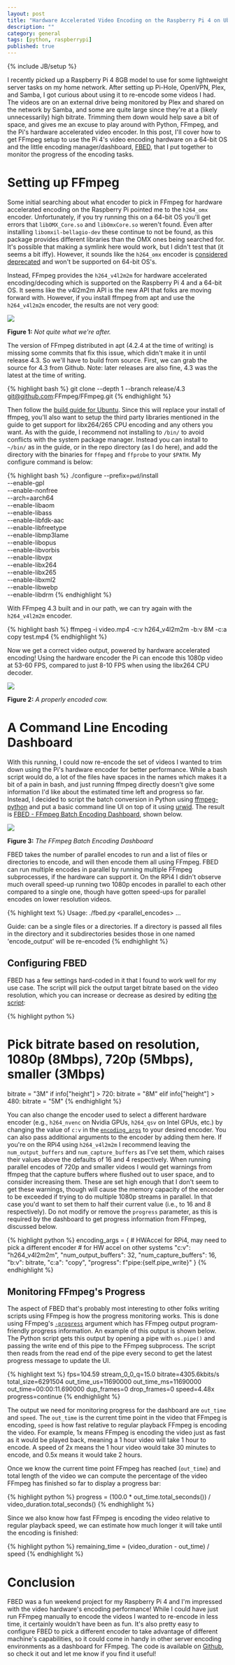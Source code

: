 ```yaml
---
layout: post
title: "Hardware Accelerated Video Encoding on the Raspberry Pi 4 on Ubuntu 20.04 64-bit"
description: ""
category: general
tags: [python, raspberrypi]
published: true
---
```

{% include JB/setup %}

I recently picked up a Raspberry Pi 4 8GB model to use for some lightweight server tasks
on my home network. After setting up Pi-Hole, OpenVPN, Plex, and Samba,
I got curious about using it to re-encode some videos I had. The videos are on
an external drive being monitored by Plex and shared on the network by Samba,
and some are quite large since they're at a (likely unnecessarily) high bitrate.
Trimming them down would help save a bit of space, and gives me an excuse to
play around with Python, FFmpeg, and the Pi's hardware accelerated video encoder.
In this post, I'll cover how to get FFmpeg setup to use the Pi 4's video encoding
hardware on a 64-bit OS and the little encoding manager/dashboard, [FBED](https://github.com/Twinklebear/fbed),
that I put together to monitor the progress of the encoding tasks.

<!--more-->

# Setting up FFmpeg

Some initial searching about what encoder to pick in FFmpeg for hardware accelerated
encoding on the Raspberry Pi pointed me to the `h264_omx` encoder. Unfortunately,
if you try running this on a 64-bit OS you'll get errors that `libOMX_Core.so`
and `libOmxCore.so` weren't found. Even after installing `libomxil-bellagio-dev`
these continue to not be found, as this package provides different libraries
than the OMX ones being searched for. It's possible that making a symlink here
would work, but I didn't test that (it seems a bit iffy). However, it sounds
like the `h264_omx` encoder is [considered deprecated](https://github.com/raspberrypi/firmware/issues/1366#issuecomment-612902082)
and won't be supported on 64-bit OS's.

Instead, FFmpeg provides the `h264_v4l2m2m` for hardware accelerated encoding/decoding
which is supported on the Raspberry Pi 4 and a 64-bit OS. It seems like the v4l2m2m API
is the new API that folks are moving forward with. However, if you install ffmpeg from apt and use
the `h264_v4l2m2m` encoder, the results are not very good:

<div class="col-12 mb-2 text-center">
    <img class="img-fluid" src="https://cdn.willusher.io/img/WeWZzwW.png"/>
    <p>
    <b>Figure 1:</b> <i>Not quite what we're after.</i>
    </p>
</div>

The version of FFmpeg distributed in apt (4.2.4 at the time of writing) is missing some commits that
fix this issue, which didn't make it in until release 4.3. So we'll have to build from
source. First, we can grab the source for 4.3 from Github. Note: later releases are also fine,
4.3 was the latest at the time of writing.

{% highlight bash %}
git clone --depth 1 --branch release/4.3 git@github.com:FFmpeg/FFmpeg.git
{% endhighlight %}

Then follow the [build guide for Ubuntu](https://trac.ffmpeg.org/wiki/CompilationGuide/Ubuntu).
Since this will replace your install of ffmpeg, you'll also want to setup the third party libraries
mentioned in the guide to get support for libx264/265 CPU encoding and any others you want.
As with the guide, I recommend not installing to `/bin/` to avoid conflicts with the system package manager.
Instead you can install to `~/bin/` as in the guide, or in the repo directory (as I do here),
and add the directory with the binaries for `ffmpeg` and `ffprobe` to your `$PATH`.
My configure command is below:

{% highlight bash %}
./configure --prefix=`pwd`/install \
    --enable-gpl \
    --enable-nonfree \
    --arch=aarch64 \
    --enable-libaom \
    --enable-libass \
    --enable-libfdk-aac \
    --enable-libfreetype \
    --enable-libmp3lame \
    --enable-libopus \
    --enable-libvorbis \
    --enable-libvpx \
    --enable-libx264 \
    --enable-libx265 \
    --enable-libxml2 \
    --enable-libwebp \
    --enable-libdrm
{% endhighlight %}

With FFmpeg 4.3 built and in our path, we can try again with the `h264_v4l2m2m` encoder.

{% highlight bash %}
ffmpeg -i video.mp4 -c:v h264_v4l2m2m -b:v 8M -c:a copy test.mp4
{% endhighlight %}

Now we get a correct video output, powered by hardware accelerated encoding!
Using the hardware encoder the Pi can encode this 1080p video at 53-60 FPS, compared to
just 8-10 FPS when using the libx264 CPU decoder.

<div class="col-12 mb-2 text-center">
    <img class="img-fluid" src="https://cdn.willusher.io/img/g7SE3eg.png"/>
    <p>
    <b>Figure 2:</b> <i>A properly encoded cow.</i>
    </p>
</div>

# A Command Line Encoding Dashboard

With this running, I could now re-encode the set of videos I wanted to trim
down using the Pi's hardware encoder for better performance. While a
bash script would do, a lot of the files have spaces in the names
which makes it a bit of a pain in bash, and just running ffmpeg directly
doesn't give some information I'd like about the estimated
time left and progress so far. Instead, I decided to script
the batch conversion in Python using [ffmpeg-python](https://github.com/kkroening/ffmpeg-python) and
put a basic command line UI on top of it using [urwid](http://urwid.org/).
The result is [FBED - FFmpeg Batch Encoding Dashboard](https://github.com/Twinklebear/fbed),
shown below.

<div class="col-12 mb-2 text-center">
    <img class="img-fluid" src="https://cdn.willusher.io/img/UPywbV8.png"/>
    <p>
    <b>Figure 3:</b> <i>The FFmpeg Batch Encoding Dashboard</i>
    </p>
</div>

FBED takes the number of parallel encodes to run and a list of files or directories
to encode, and will then encode them all using FFmpeg.
FBED can run multiple encodes in parallel by running multiple FFmpeg subprocesses,
if the hardware can support it. On the RPi4 I didn't observe much overall speed-up
running two 1080p encodes in parallel to each other compared to a single one,
though have gotten speed-ups for parallel encodes on lower resolution videos.

{% highlight text %}
Usage:
    ./fbed.py <parallel_encodes> <items>...

Guide:
    <items> can be a single files or a directories. If a directory is passed all
    files in the directory and it subdirectories besides those in one named
    'encode_output' will be re-encoded
{% endhighlight %}

## Configuring FBED

FBED has a few settings hard-coded in it that I found to work well for my use case.
The script will pick the output target bitrate based on the video resolution, which you
can increase or decrease as desired by editing [the script](https://github.com/Twinklebear/fbed/blob/main/fbed.py#L52-L57):

{% highlight python %}
# Pick bitrate based on resolution, 1080p (8Mbps), 720p (5Mbps), smaller (3Mbps)
bitrate = "3M"
if info["height"] > 720:
    bitrate = "8M"
elif info["height"] > 480:
    bitrate = "5M"
{% endhighlight %}

You can also change the encoder used to select a different hardware encoder (e.g., `h264_nvenc` on Nvidia GPUs,
`h264_qsv` on Intel GPUs, etc.) by changing the value of `c:v` in the [`encoding_args`](https://github.com/Twinklebear/fbed/blob/main/fbed.py#L58-L67)
to your desired encoder. You can also pass additional arguments to the encoder by adding them here.
If you're on the RPi4 using `h264_v4l2m2m` I recommend leaving the `num_output_buffers` and
`num_capture_buffers` as I've set them, which raises their values above the defaults of 16 and 4 respectively.
When running parallel encodes of 720p and smaller videos I would get warnings from ffmpeg that the
capture buffers where flushed out to user space, and to consider increasing them. These are set
high enough that I don't seem to get these warnings, though will cause the memory capacity of the encoder to
be exceeded if trying to do multiple 1080p streams in parallel. In that case you'd want to set them to half their current value (i.e.,
to 16 and 8 respectively). Do not modify or remove the `progress` parameter, as this is required by the dashboard
to get progress information from FFmpeg, discussed below.

{% highlight python %}
encoding_args = {
    # HWAccel for RPi4, may need to pick a different encoder
    # for HW accel on other systems
    "c:v": "h264_v4l2m2m",
    "num_output_buffers": 32,
    "num_capture_buffers": 16,
    "b:v": bitrate,
    "c:a": "copy",
    "progress": f"pipe:{self.pipe_write}"
}
{% endhighlight %}

## Monitoring FFmpeg's Progress

The aspect of FBED that's probably most interesting to other folks writing scripts using FFmpeg
is how the progress monitoring works. This is done using FFmpeg's [`-progress`](https://ffmpeg.org/ffmpeg.html#Main-options)
argument which has FFmpeg output program-friendly progress information. An example of this
output is shown below.
The Python script gets this output by opening a pipe with `os.pipe()` and
passing the write end of this pipe to the FFmpeg subprocess. The script then
reads from the read end of the pipe every second to get the latest progress message to update the UI.

{% highlight text %}
fps=104.59
stream_0_0_q=15.0
bitrate=4305.6kbits/s
total_size=6291504
out_time_us=11690000
out_time_ms=11690000
out_time=00:00:11.690000
dup_frames=0
drop_frames=0
speed=4.48x
progress=continue
{% endhighlight %}

The output we need for monitoring progress for the dashboard are `out_time` and `speed`.
The `out_time` is the current
time point in the video that FFmpeg is encoding, `speed` is how fast relative to regular playback
FFmpeg is encoding the video. For example, 1x means FFmpeg is encoding the video just
as fast as it would be played back, meaning a 1 hour video will take 1 hour to encode.
A speed of 2x means the 1 hour video would take 30 minutes to encode, and 0.5x means
it would take 2 hours.

Once we know the current time point FFmpeg has reached (`out_time`)
and total length of the video we can compute the percentage of the video FFmpeg has
finished so far to display a progress bar:

{% highlight python %}
progress = (100.0 * out_time.total_seconds()) / video_duration.total_seconds()
{% endhighlight %}

Since we also know how fast FFmpeg is encoding the video relative to regular playback
speed, we can estimate how much longer it will take until the encoding is finished:

{% highlight python %}
remaining_time = (video_duration - out_time) / speed
{% endhighlight %}

# Conclusion

FBED was a fun weekend project for my Raspberry Pi 4 and I'm impressed with
the video hardware's encoding performance! While I could have just
run FFmpeg manually to encode the videos I wanted to re-encode in less
time, it certainly wouldn't have been as fun.
It's also pretty easy to configure FBED to pick a different encoder
to take advantage of different machine's capabilities, so it could
come in handy in other server encoding environments as a dashboard for FFmpeg.
The code is available on [Github](https://github.com/Twinklebear/fbed),
so check it out and let me know if you find it useful!

